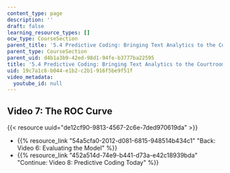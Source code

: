 ```yaml
---
content_type: page
description: ''
draft: false
learning_resource_types: []
ocw_type: CourseSection
parent_title: '5.4 Predictive Coding: Bringing Text Analytics to the Courtroom  (Recitation)'
parent_type: CourseSection
parent_uid: d4b1a3b9-42ed-98d1-94fe-b3777ba22595
title: '5.4 Predictive Coding: Bringing Text Analytics to the Courtroom  (Recitation)'
uid: 19c7a1c6-b044-e1b2-c2b1-916f5be9f51f
video_metadata:
  youtube_id: null
---
```

## Video 7: The ROC Curve

{{< resource uuid="de12cf90-9813-4567-2c6e-7ded970619da" >}}

- {{% resource_link "54a5cfa0-2012-d081-6815-948514b434c1" "Back: Video 6: Evaluating the Model" %}}
- {{% resource_link "452a514d-74e9-b441-d73a-e42c18939bda" "Continue: Video 8: Predictive Coding Today" %}}